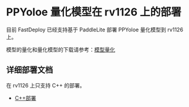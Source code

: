 # PPYoloe 量化模型在 rv1126 上的部署
目前 FastDeploy 已经支持基于 PaddleLite 部署 PPYoloe 量化模型到 rv1126 上。

模型的量化和量化模型的下载请参考：[模型量化](../quantize/README.md)


## 详细部署文档

在 rv1126 上只支持 C++ 的部署。

- [C++部署](cpp)
